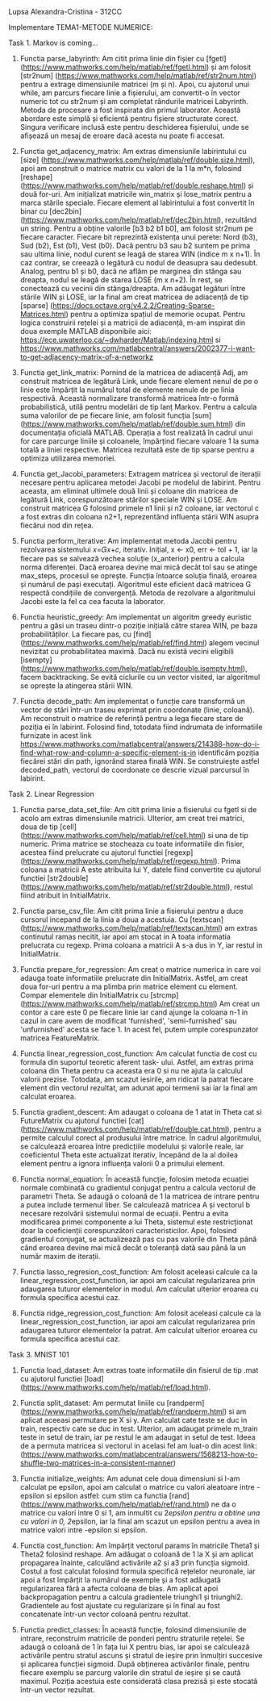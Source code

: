 Lupsa Alexandra-Cristina - 312CC

Implementare TEMA1-METODE NUMERICE:

Task 1. Markov is coming...

1. Functia parse_labyrinth:
	Am citit prima linie din fișier cu [fgetl]
(https://www.mathworks.com/help/matlab/ref/fgetl.html) și am folosit
[str2num] (https://www.mathworks.com/help/matlab/ref/str2num.html) pentru a
extrage dimensiunile matricei (m și n). Apoi, cu ajutorul unui while, am parcurs
fiecare linie a fișierului, am convertit-o în vector numeric tot cu str2num și
am completat rândurile matricei Labyrinth. Metoda de procesare a fost inspirata
din primul laborator.
	Această abordare este simplă și eficientă pentru fișiere structurate corect.
Singura verificare inclusă este pentru deschiderea fișierului, unde se afișează
un mesaj de eroare dacă acesta nu poate fi accesat.

2. Functia get_adjacency_matrix:
	Am extras dimensiunile labirintului cu [size]
(https://www.mathworks.com/help/matlab/ref/double.size.html), apoi am construit
o matrice matrix cu valori de la 1 la m*n, folosind [reshape]
(https://www.mathworks.com/help/matlab/ref/double.reshape.html) și două for-uri.
Am inițializat matricile win_matrix și lose_matrix pentru a marca stările
speciale. Fiecare element al labirintului a fost convertit în binar cu [dec2bin]
(https://www.mathworks.com/help/matlab/ref/dec2bin.html), rezultând
un string. Pentru a obține valorile [b3 b2 b1 b0], am folosit str2num pe fiecare
caracter. Fiecare bit reprezintă existența unui perete: Nord (b3), Sud (b2), Est
(b1), Vest (b0). Dacă pentru b3 sau b2 suntem pe prima sau ultima linie, nodul
curent se leagă de starea WIN (indice m x n+1). În caz contrar, se creează o
legătură cu nodul de deasupra sau dedesubt. Analog, pentru b1 și b0, dacă ne
aflăm pe marginea din stânga sau dreapta, nodul se leagă de starea LOSE
(m x n+2). În rest, se conectează cu vecinii din stânga/dreapta. Am adăugat
legături între stările WIN și LOSE, iar la final am creat matricea de adiacență
de tip [sparse] (https://docs.octave.org/v4.2.2/Creating-Sparse-Matrices.html)
pentru a optimiza spațiul de memorie ocupat. Pentru logica construirii rețelei
și a matricii de adiacență, m-am inspirat din doua exemple MATLAB disponibile
aici: https://ece.uwaterloo.ca/~dwharder/Matlab/indexing.html si
https://www.mathworks.com/matlabcentral/answers/2002377-i-want-to-get-adjacency-matrix-of-a-networkz

3. Functia get_link_matrix:
	Pornind de la matricea de adiacență Adj, am construit matricea de legătură
Link, unde fiecare element nenul de pe o linie este împărțit la numărul total de
elemente nenule de pe linia respectivă. Această normalizare transformă matricea
într-o formă probabilistică, utilă pentru modelări de tip lanț Markov. Pentru a
calcula suma valorilor de pe fiecare linie, am folosit funcția [sum]
(https://www.mathworks.com/help/matlab/ref/double.sum.html) din
documentația oficială MATLAB. Operația a fost realizată în cadrul unui for care
parcurge liniile și coloanele, împărțind fiecare valoare 1 la suma totală a
liniei respective. Matricea rezultată este de tip sparse pentru a optimiza
utilizarea memoriei.

4. Functia get_Jacobi_parameters:
	Extragem matricea și vectorul de iterații necesare pentru aplicarea metodei
Jacobi pe modelul de labirint. Pentru aceasta, am eliminat ultimele două linii
și coloane din matricea de legătură Link, corespunzătoare stărilor speciale WIN
și LOSE. Am construit matricea G folosind primele n1 linii și n2 coloane, iar
vectorul c a fost extras din coloana n2+1, reprezentând influența stării WIN
asupra fiecărui nod din rețea.

5. Functia perform_iterative:
	Am implementat metoda Jacobi pentru rezolvarea sistemului 𝑥=𝐺𝑥+𝑐, iterativ.
Inițial, x ← x0, err ← tol + 1, iar la fiecare pas se salvează vechea soluție
(x_anterior) pentru a calcula norma diferenței. Dacă eroarea devine mai mică
decât tol sau se atinge max_steps, procesul se oprește. Funcția întoarce soluția
finală, eroarea și numărul de pași executați. Algoritmul este eficient dacă
matricea G respectă condițiile de convergență. Metoda de rezolvare a
algoritmului Jacobi este la fel ca cea facuta la laborator.

6. Functia heuristic_greedy:
	Am implementat un algoritm greedy euristic pentru a găsi un traseu dintr-o
poziție inițială către starea WIN, pe baza probabilităților. La fiecare pas, cu
[find] (https://www.mathworks.com/help/matlab/ref/find.html)
alegem vecinul nevizitat cu probabilitatea maximă. Dacă nu există vecini
eligibili [isempty]
(https://www.mathworks.com/help/matlab/ref/double.isempty.html), facem
backtracking. Se evită ciclurile cu un vector visited, iar algoritmul se oprește
la atingerea stării WIN.

7. Functia decode_path:
	Am implementat o funcție care transformă un vector de stări într-un traseu
exprimat prin coordonate (linie, coloană). Am reconstruit o matrice de referință
pentru a lega fiecare stare de poziția ei în labirint. Folosind find, totodata
fiind indrumata de informatiile furnizate in acest link https://www.mathworks.com/matlabcentral/answers/214388-how-do-i-find-what-row-and-column-a-specific-element-is-in
identificăm poziția fiecărei stări din path, ignorând starea finală WIN.
Se construiește astfel decoded_path, vectorul de coordonate ce descrie vizual
parcursul în labirint.

Task 2. Linear Regression

1. Functia parse_data_set_file:
	Am citit prima linie a fisierului cu fgetl si de acolo am extras
dimensiunile matricii. Ulterior, am creat trei matrici, doua de tip [cell]
(https://www.mathworks.com/help/matlab/ref/cell.html) si una de tip numeric.
Prima matrice se stocheaza cu toate informatiile din fisier, acestea fiind
prelucrate cu ajutorul functiei [regexp]
(https://www.mathworks.com/help/matlab/ref/regexp.html).
Prima coloana a matricii A este atribuita lui Y, datele fiind convertite cu
ajutorul functiei [str2double]
(https://www.mathworks.com/help/matlab/ref/str2double.html), restul fiind
atribuit in InitialMatrix.

2. Functia parse_csv_file:
	Am citit prima linie a fisierului pentru a duce cursorul incepand de la
linia a doua a acestuia. Cu [textscan]
(https://www.mathworks.com/help/matlab/ref/textscan.html) am extras continutul
ramas necitit, iar apoi am stocat in A toata informatia prelucrata cu regexp.
Prima coloana a matricii A s-a dus in Y, iar restul in InitialMatrix.

3. Functia prepare_for_regression:
	Am creat o matrice numerica in care voi adauga toate informatiile prelucrate
din InitialMatrix. Astfel, am creat doua for-uri pentru a ma plimba prin matrice
element cu element. Compar elementele din InitialMatrix cu [strcmp]
(https://www.mathworks.com/help/matlab/ref/strcmp.html) Am creat un contor a
care este 0 pe fiecare linie iar cand ajunge la coloana n-1 in cazul in care
avem de modificat 'furnished', 'semi-furnished' sau 'unfurnished' acesta se
face 1. In acest fel, putem umple corespunzator matricea FeatureMatrix.

4. Functia linear_regression_cost_function:
	Am calculat functia de cost cu formula din suportul teoretic aferent task-
ului. Astfel, am extras prima coloana din Theta pentru ca aceasta era 0 si nu
ne ajuta la calculul valorii prezise. Totodata, am scazut iesirile, am ridicat
la patrat fiecare element din vectorul rezultat, am adunat apoi termenii sai
iar la final am calculat eroarea.

5. Functia gradient_descent:
	Am adaugat o coloana de 1 atat in Theta cat si FutureMatrix cu ajutorul
functiei [cat] (https://www.mathworks.com/help/matlab/ref/double.cat.html),
pentru a permite calculul corect al produsului între matrice. În cadrul
algoritmului, se calculează eroarea între predicțiile modelului și valorile
reale, iar coeficientul Theta este actualizat iterativ, începând de la al doilea
element pentru a ignora influența valorii 0 a primului element.

6. Functia normal_equation:
	În această funcție, folosim metoda ecuației normale combinată cu gradientul
conjugat pentru a calcula vectorul de parametri Theta. Se adaugă o coloană de 1
la matricea de intrare pentru a putea include termenul liber. Se calculează
matricea A și vectorul b necesare rezolvării sistemului normal de ecuații.
Pentru a evita modificarea primei componente a lui Theta, sistemul este
restricționat doar la coeficienții corespunzători caracteristicilor. Apoi,
folosind gradientul conjugat, se actualizează pas cu pas valorile din Theta până
când eroarea devine mai mică decât o toleranță dată sau până la un număr maxim
de iterații.

7. Functia lasso_regresion_cost_function:
	Am folosit aceleasi calcule ca la linear_regression_cost_function, iar
apoi am calculat regularizarea prin adaugarea tuturor elementelor in modul.
Am calculat ulterior eroarea cu formula specifica acestui caz.

8. Functia ridge_regression_cost_function:
	Am folosit aceleasi calcule ca la linear_regression_cost_function, iar
apoi am calculat regularizarea prin adaugarea tuturor elementelor la patrat.
Am calculat ulterior eroarea cu formula specifica acestui caz.

Task 3. MNIST 101

1. Functia load_dataset:
	Am extras toate informatiile din fisierul de tip .mat cu ajutorul functiei
[load] (https://www.mathworks.com/help/matlab/ref/load.html).

2. Functia split_dataset:
	Am permutat liniile cu [randperm]
(https://www.mathworks.com/help/matlab/ref/randperm.html) si am aplicat aceeasi
permutare pe X si y. Am calculat cate teste se duc in train, respectiv cate se
duc in test. Ulterior, am adaugat primele m_train teste in setul de train, iar
pe restul le am adaugat in setul de test. Ideea de a permuta matricea si
vectorul in acelasi fel am luat-o din acest link:
(https://www.mathworks.com/matlabcentral/answers/1568213-how-to-shuffle-two-matrices-in-a-consistent-manner)

3. Functia initialize_weights:
	Am adunat cele doua dimensiuni si l-am calculat pe epsilon, apoi am calculat
o matrice cu valori aleatoare intre -epsilon si epsilon astfel: cum stim ca
functia [rand] (https://www.mathworks.com/help/matlab/ref/rand.html) ne da o
matrice cu valori intre 0 si 1, am inmultit cu 2*epsilon
pentru a obtine una cu valori in 0, 2*epsilon, iar la final am scazut un epsilon
pentru a avea in matrice valori intre -epsilon si epsilon.

4. Functia cost_function:
	Am împărțit vectorul params în matricile Theta1 și Theta2 folosind reshape.
Am adăugat o coloană de 1 la X și am aplicat propagarea înainte, calculând
activările a2 și a3 prin funcția sigmoid. Costul a fost calculat folosind
formula specifică rețelelor neuronale, iar apoi a fost împărțit la numărul de
exemple și a fost adăugată regularizarea fără a afecta coloana de bias. Am
aplicat apoi backpropagation pentru a calcula gradientele triunghi1 și
triunghi2. Gradientele au fost ajustate cu regularizare și în final au fost
concatenate într-un vector coloană pentru rezultat.

5. Functia predict_classes:
	În această funcție, folosind dimensiunile de intrare, reconstruim matricile
de ponderi pentru straturile rețelei. Se adaugă o coloană de 1 în fața lui X
pentru bias, iar apoi se calculează activările pentru stratul ascuns și stratul
de ieșire prin înmulțiri succesive și aplicarea funcției sigmoid. După obținerea
activărilor finale, pentru fiecare exemplu se parcurg valorile din stratul de
ieșire și se caută maximul. Poziția acestuia este considerată clasa prezisă și
este stocată într-un vector rezultat.